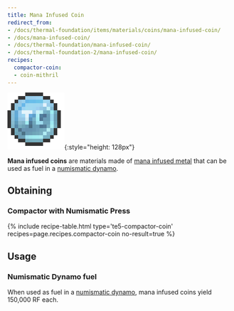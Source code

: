 ```yaml
---
title: Mana Infused Coin
redirect_from:
- /docs/thermal-foundation/items/materials/coins/mana-infused-coin/
- /docs/mana-infused-coin/
- /docs/thermal-foundation/mana-infused-coin/
- /docs/thermal-foundation-2/mana-infused-coin/
recipes:
  compactor-coin:
  - coin-mithril
---
```


![Mana infused coin](/assets/images/thermal-foundation-2/coin-mithril.png){:style="height: 128px"}


**Mana infused coins** are materials made of [mana infused
metal](/docs/1.12/thermal-foundation-2/mana-infused-ingot/) that can be used as fuel in a [numismatic
dynamo](/docs/1.12/thermal-expansion-5/numismatic-dynamo/).


Obtaining
---------

### Compactor with Numismatic Press
{% include recipe-table.html type='te5-compactor-coin' recipes=page.recipes.compactor-coin no-result=true %}


Usage
-----

### Numismatic Dynamo fuel
When used as fuel in a [numismatic dynamo](/docs/1.12/thermal-expansion-5/numismatic-dynamo/), mana
infused coins yield 150,000 RF each.

